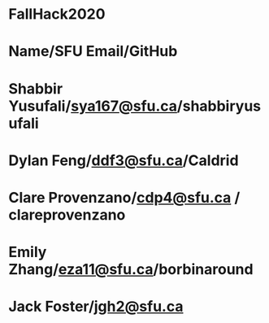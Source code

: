 # FallHack2020
# Name/SFU Email/GitHub
# Shabbir Yusufali/sya167@sfu.ca/shabbiryusufali
# Dylan Feng/ddf3@sfu.ca/Caldrid
# Clare Provenzano/cdp4@sfu.ca / clareprovenzano
# Emily Zhang/eza11@sfu.ca/borbinaround
# Jack Foster/jgh2@sfu.ca
